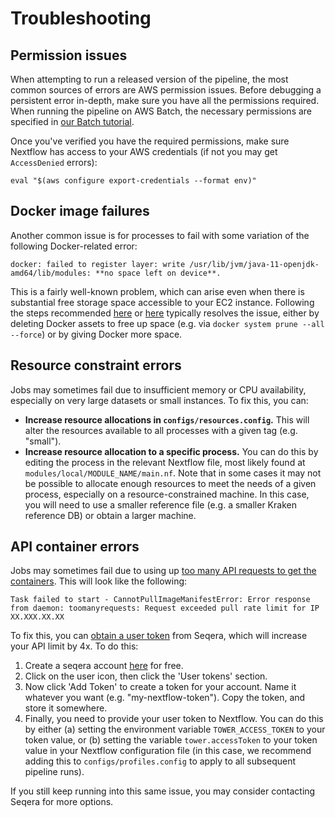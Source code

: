 # Troubleshooting

## Permission issues

When attempting to run a released version of the pipeline, the most common sources of errors are AWS permission issues. Before debugging a persistent error in-depth, make sure you have all the permissions required. When running the pipeline on AWS Batch, the necessary permissions are specified in [our Batch tutorial](./batch.md#step-0-set-up-your-aws-credentials).

Once you've verified you have the required permissions, make sure Nextflow has access to your AWS credentials (if not you may get `AccessDenied` errors):

```
eval "$(aws configure export-credentials --format env)"
```

## Docker image failures

Another common issue is for processes to fail with some variation of the following Docker-related error:

```
docker: failed to register layer: write /usr/lib/jvm/java-11-openjdk-amd64/lib/modules: **no space left on device**.
```

This is a fairly well-known problem, which can arise even when there is substantial free storage space accessible to your EC2 instance. Following the steps recommended [here](https://www.baeldung.com/linux/docker-fix-no-space-error) or [here](https://forums.docker.com/t/docker-no-space-left-on-device/69205) typically resolves the issue, either by deleting Docker assets to free up space (e.g. via `docker system prune --all --force`) or by giving Docker more space.

## Resource constraint errors

Jobs may sometimes fail due to insufficient memory or CPU availability, especially on very large datasets or small instances. To fix this, you can:
- **Increase resource allocations in `configs/resources.config`.** This will alter the resources available to all processes with a given tag (e.g. "small").
- **Increase resource allocation to a specific process.** You can do this by editing the process in the relevant Nextflow file, most likely found at `modules/local/MODULE_NAME/main.nf`.
Note that in some cases it may not be possible to allocate enough resources to meet the needs of a given process, especially on a resource-constrained machine. In this case, you will need to use a smaller reference file (e.g. a smaller Kraken reference DB) or obtain a larger machine.

## API container errors

Jobs may sometimes fail due to using up [too many API requests to get the containers](https://docs.seqera.io/wave/api). This will look like the following:

```
Task failed to start - CannotPullImageManifestError: Error response from daemon: toomanyrequests: Request exceeded pull rate limit for IP XX.XXX.XX.XX
```

To fix this, you can [obtain a user token](https://metagenomics-pipelines.readthedocs.io/en/latest/nf_tower.html) from Seqera, which will increase your API limit by 4x. To do this:

1. Create a seqera account [here](http://cloud.seqera.io/) for free.
2. Click on the user icon, then click the 'User tokens' section.
3. Now click 'Add Token' to create a token for your account. Name it whatever you want (e.g. "my-nextflow-token"). Copy the token, and store it somewhere.
4. Finally, you need to provide your user token to Nextflow. You can do this by either (a) setting the environment variable `TOWER_ACCESS_TOKEN` to your token value, or (b) setting the variable `tower.accessToken` to your token value in your Nextflow configuration file (in this case, we recommend adding this to `configs/profiles.config` to apply to all subsequent pipeline runs).

If you still keep running into this same issue, you may consider contacting Seqera for more options.

